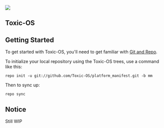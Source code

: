 <img src="https://raw.github.com/Toxic-OS/platform_manifest/mm/small.png">

Toxic-OS
--------

Getting Started
---------------

To get started with Toxic-OS, you'll need to get
familiar with [Git and Repo](http://source.android.com/source/using-repo.html).

To initialize your local repository using the Toxic-OS trees, use a command like this:

    repo init -u git://github.com/Toxic-OS/platform_manifest.git -b mm

Then to sync up:

    repo sync

Notice
--------
Still WIP
